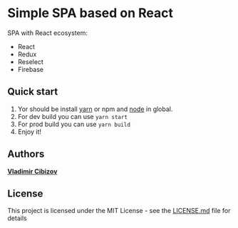 # Simple SPA based on React

SPA with React ecosystem:

* React
* Redux
* Reselect
* Firebase

## Quick start

1. Yor should be install <a href="https://yarnpkg.com">yarn</a> or <a hfer="https://www.npmjs.com/">npm</a> and <a href="https://nodejs.org" a>node</a> in global.
2. For dev build you can use `yarn start`
3. For prod build you can use `yarn build`
4. Enjoy it!

## Authors

**[Vladimir Cibizov](https://github.com/VladBlow)**

## License

This project is licensed under the MIT License - see the [LICENSE.md](LICENSE.md) file for details
